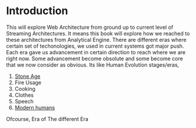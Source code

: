 # Introduction
This will explore Web Architecture from ground up to current level of Streaming Architectures. It means this book will explore how we reached to these architectures from Analytical Engine. There are different eras where certain set of techonologies, we used in current systems got major push. Each era gave us advancement in certain direction to reach where we are right now. Some advancement become obsolute and some become core that we now consider as obvious. Its like Human Evolution stages/eras,

 1. [Stone Age](https://en.wikipedia.org/wiki/Stone_Age#Beginning_of_the_Stone_Age)
 2. Fire Usage
 3. Cooking
 4. Clothes
 5. Speech
 6. [Modern humans](https://en.wikipedia.org/wiki/Behavioral_modernity)

Ofcourse, Era of 
The different Era
<!--stackedit_data:
eyJwcm9wZXJ0aWVzIjoiZXh0ZW5zaW9uczpcbiAgcHJlc2V0Oi
BnZm1cbiIsImhpc3RvcnkiOls2MzQyMTk4MjAsMTQ4ODAxNzYw
NSwtMjEyNzk3ODMwMiw3NDE2MDMyODIsLTYyNjk4MjEzXX0=
-->